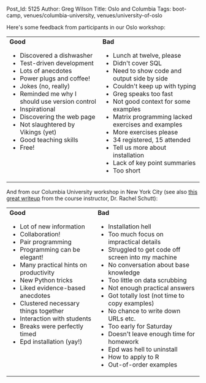 Post_Id: 5125
Author: Greg Wilson
Title: Oslo and Columbia
Tags: boot-camp, venues/columbia-university, venues/university-of-oslo

<p>Here's some feedback from participants in our Oslo workshop:</p>
<table>
<tbody>
<tr>
<td valign="top"><strong>Good</strong>
<ul>
<li>Discovered a dishwasher</li>
<li>Test-driven development</li>
<li>Lots of anecdotes</li>
<li>Power plugs and coffee!</li>
<li>Jokes (no, really)</li>
<li>Reminded me why I should use version control</li>
<li>Inspirational</li>
<li>Discovering the web page</li>
<li>Not slaughtered by Vikings (yet)</li>
<li>Good teaching skills</li>
<li>Free!</li>
</ul>
</td>
<td valign="top"><strong>Bad</strong>
<ul>
<li>Lunch at twelve, please</li>
<li>Didn't cover SQL</li>
<li>Need to show code and output side by side</li>
<li>Couldn't keep up with typing</li>
<li>Greg speaks too fast</li>
<li>Not good context for some examples</li>
<li>Matrix programming lacked exercises and examples</li>
<li>More exercises please</li>
<li>34 registered, 15 attended</li>
<li>Tell us more about installation</li>
<li>Lack of key point summaries</li>
<li>Too short</li>
</ul>
</td>
</tr>
</tbody>
</table>
<p>And from our Columbia University workshop in New York City (see also <a href="http://columbiadatascience.wordpress.com/2012/10/01/on-language-religion-and-next-gen-data-scientists/">this great writeup</a> from the course instructor, Dr. Rachel Schutt):</p>
<table>
<tbody>
<tr>
<td valign="top"><strong>Good</strong>
<ul>
<li>Lot of new information</li>
<li>Collaboration!</li>
<li>Pair programming</li>
<li>Programming can be elegant!</li>
<li>Many practical hints on productivity</li>
<li>New Python tricks</li>
<li>Liked evidence-based anecdotes</li>
<li>Clustered necessary things together</li>
<li>Interaction with students</li>
<li>Breaks were perfectly timed</li>
<li>Epd installation (yay!)</li>
</ul>
</td>
<td valign="top"><strong>Bad</strong>
<ul>
<li>Installation hell</li>
<li>Too much focus on impractical details</li>
<li>Struggled to get code off screen into my machine</li>
<li>No conversation about base knowledge</li>
<li>Too little on data scrubbing</li>
<li>Not enough practical answers</li>
<li>Got totally lost (not time to copy examples)</li>
<li>No chance to write down URLs etc.</li>
<li>Too early for Saturday</li>
<li>Doesn't leave enough time for homework</li>
<li>Epd was hell to uninstall</li>
<li>How to apply to R</li>
<li>Out-of-order examples</li>
</ul>
</td>
</tr>
</tbody>
</table>
